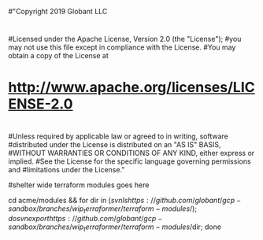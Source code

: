 #"Copyright 2019 Globant LLC
#
#
#Licensed under the Apache License, Version 2.0 (the "License");
#you may not use this file except in compliance with the License.
#You may obtain a copy of the License at
#
#    http://www.apache.org/licenses/LICENSE-2.0
#
#Unless required by applicable law or agreed to in writing, software
#distributed under the License is distributed on an "AS IS" BASIS,
#WITHOUT WARRANTIES OR CONDITIONS OF ANY KIND, either express or implied.
#See the License for the specific language governing permissions and
#limitations under the License."

#shelter wide terraform modules goes here

cd acme/modules && for dir in $(svn ls https://github.com/globant/gcp-sandbox/branches/wip_terraformer/terraform-modules/); do svn export https://github.com/globant/gcp-sandbox/branches/wip_terraformer/terraform-modules/$dir; done
